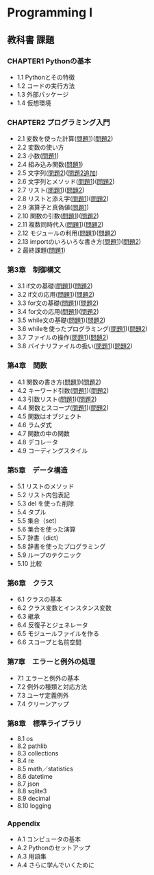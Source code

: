 # Programming I
## 教科書 課題
### CHAPTER1 Pythonの基本
* 1.1 Pythonとその特徴
* 1.2 コードの実行方法
* 1.3 外部パッケージ
* 1.4 仮想環境
### CHAPTER2 プログラミング入門
* 2.1 変数を使った計算([問題1](CHAPTER02/Q2_1_1.py))([問題2](CHAPTER02/Q2_1_2.py))
* 2.2 変数の使い方
* 2.3 小数([問題1](CHAPTER02/Q2_3_1.py))
* 2.4 組み込み関数([問題1](CHAPTER02/Q2_4_1.py))
* 2.5 文字列([問題2](CHAPTER02/Q2_5_2.py))([問題2追加](CHAPTER02/Q2_5_2_extra.py))
* 2.6 文字列とメソッド([問題1](CHAPTER02/Q2_6_1.py))([問題2](CHAPTER02/Q2_6_2.py))
* 2.7 リスト([問題1](CHAPTER02/Q2_7_1.py))([問題2](CHAPTER02/Q2_7_2.py))
* 2.8 リストと添え字([問題1](CHAPTER02/Q2_8_1.py))([問題2](CHAPTER02/Q2_8_2.py))
* 2.9 演算子と真偽値([問題1](CHAPTER02/Q2_9_1.py))
* 2.10 関数の引数([問題1](CHAPTER02/Q2_10_1.py))([問題2](CHAPTER02/Q2_10_2.py))
* 2.11 複数同時代入([問題1](CHAPTER02/Q2_11_1.py))([問題2](CHAPTER02/Q2_11_2.py))
* 2.12 モジュールの利用([問題1](CHAPTER02/Q2_12_1.py))([問題2](CHAPTER02/Q2_12_2.py))
* 2.13 importのいろいろな書き方([問題1](CHAPTER02/Q2_13_1.py))([問題2](CHAPTER02/Q2_13_2.py))
* 2 最終課題([問題1](CHAPTER02/Q2_final.py))
### 第3章　制御構文
* 3.1 if文の基礎([問題1](CHAPTER03/Q3_1_1.py))([問題2](CHAPTER03/Q3_1_2.py))
* 3.2 if文の応用([問題1](CHAPTER03/Q3_2_1.py))([問題2](CHAPTER03/Q3_2_2.py))
* 3.3 for文の基礎([問題1](CHAPTER03/Q3_3_1.py))([問題2](CHAPTER03/Q3_3_2.py))
* 3.4 for文の応用([問題1](CHAPTER03/Q3_4_1.py))([問題2](CHAPTER03/Q3_4_2.py))
* 3.5 while文の基礎([問題1](CHAPTER03/Q3_5_1.py))([問題2](CHAPTER03/Q3_5_2.py))
* 3.6 whileを使ったプログラミング([問題1](CHAPTER03/Q3_6_1.py))([問題2](CHAPTER03/Q3_6_2.py))
* 3.7 ファイルの操作([問題1](CHAPTER03/Q3_7_1.py))([問題2](CHAPTER03/Q3_7_2.py))
* 3.8 バイナリファイルの扱い([問題1](CHAPTER03/Q3_8_1.py))([問題2](CHAPTER03/Q3_8_2.py))
### 第4章　関数
* 4.1 関数の書き方([問題1](CHAPTER04/Q4_1_1.py))([問題2](CHAPTER04/Q4_1_2.py))
* 4.2 キーワード引数([問題1](CHAPTER04/Q4_2_1.py))([問題2](CHAPTER04/Q4_2_2.py))
* 4.3 引数リスト([問題1](CHAPTER04/Q4_3_1.py))([問題2](CHAPTER04/Q4_3_2.py))
* 4.4 関数とスコープ([問題1](CHAPTER04/Q4_4_1.py))([問題2](CHAPTER04/Q4_4_2.py))
* 4.5 関数はオブジェクト
* 4.6 ラムダ式
* 4.7 関数の中の関数
* 4.8 デコレータ
* 4.9 コーディングスタイル
### 第5章　データ構造
* 5.1 リストのメソッド
* 5.2 リスト内包表記
* 5.3 del を使った削除
* 5.4 タプル
* 5.5 集合（set）
* 5.6 集合を使った演算
* 5.7 辞書（dict）
* 5.8 辞書を使ったプログラミング
* 5.9 ループのテクニック
* 5.10 比較
### 第6章　クラス
* 6.1 クラスの基本
* 6.2 クラス変数とインスタンス変数
* 6.3 継承
* 6.4 反復子とジェネレータ
* 6.5 モジュールファイルを作る
* 6.6 スコープと名前空間
### 第7章　エラーと例外の処理
* 7.1 エラーと例外の基本
* 7.2 例外の種類と対応方法
* 7.3 ユーザ定義例外
* 7.4 クリーンアップ
### 第8章　標準ライブラリ
* 8.1 os
* 8.2 pathlib
* 8.3 collections
* 8.4 re
* 8.5 math／statistics
* 8.6 datetime
* 8.7 json
* 8.8 sqlite3
* 8.9 decimal
* 8.10 logging
### Appendix
* A.1 コンピュータの基本
* A.2 Pythonのセットアップ
* A.3 用語集
* A.4 さらに学んでいくために

